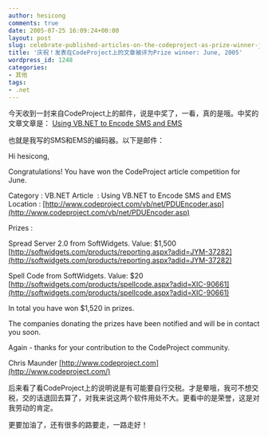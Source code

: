 ```yaml
---
author: hesicong
comments: true
date: 2005-07-25 16:09:24+00:00
layout: post
slug: celebrate-published-articles-on-the-codeproject-as-prize-winner-june-2005
title: '庆祝！发表在CodeProject上的文章被评为Prize winner: June, 2005'
wordpress_id: 1248
categories:
- 其他
tags:
- .net
---
```



今天收到一封来自CodeProject上的邮件，说是中奖了，一看，真的是哦。中奖的文章文章是：
[Using VB.NET to Encode SMS and EMS](http://www.codeproject.com/vb/net/PDUEncoder.asp)

也就是我写的SMS和EMS的编码器。以下是邮件：

Hi hesicong,

Congratulations! You have won the CodeProject article competition for June.

Category : VB.NET
Article  : Using VB.NET to Encode SMS and EMS
Location : [http://www.codeproject.com/vb/net/PDUEncoder.asp](http://www.codeproject.com/vb/net/PDUEncoder.asp)

Prizes :

Spread Server 2.0 from SoftWidgets. Value: $1,500
[http://softwidgets.com/products/reporting.aspx?adid=JYM-37282](http://softwidgets.com/products/reporting.aspx?adid=JYM-37282)

Spell Code from SoftWidgets. Value: $20
[http://softwidgets.com/products/spellcode.aspx?adid=XIC-90661](http://softwidgets.com/products/spellcode.aspx?adid=XIC-90661)

In total you have won $1,520 in prizes.

The companies donating the prizes have been notified and will be in contact you soon.

Again - thanks for your contribution to the CodeProject community.

Chris Maunder
[http://www.codeproject.com](http://www.codeproject.com/)


后来看了看CodeProject上的说明说是有可能要自行交税。才是晕哦，我可不想交税，交的话退回去算了，对我来说这两个软件用处不大。更看中的是荣誉，这是对我劳动的肯定。


更要加油了，还有很多的路要走，一路走好！
